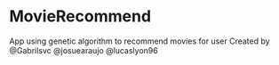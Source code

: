# MovieRecommend
App using genetic algorithm to recommend movies for user
Created by @Gabrilsvc
	   @josuearaujo
	   @lucaslyon96
